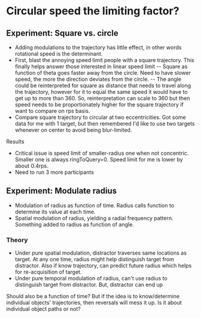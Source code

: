 Circular speed the limiting factor?
==============

## Experiment: Square vs. circle

- Adding modulations to the trajectory has little effect, in other words rotational speed is the determinant.  
- First, blast the annoying speed limit people with a square trajectory. This finally helps answer those interested in linear speed limit
-- Square as function of theta goes faster away from the circle. Need to have slower speed, the more the direction deviates from the circle.
-- The angle could be reinterpreted for square as distance that needs to travel along the trajectory, however for it to equal the same speed it would have to get up to more than 360. So, reinterpretation can scale to 360 but then speed needs to be proportionately higher for the square trajectory if want to compare on rps basis.
- Compare square trajectory to circular at two eccentricities. Got some data for me with 1 target, but then remembered I'd like to use two targets whenever on center to avoid being blur-limited.

Results
- Critical issue is speed limit of smaller-radius one when not concentric. Smaller one is always ringToQuery=0. Speed limit for me is lower by about 0.4rps.
- Need to run 3 more participants

## Experiment: Modulate radius

- Modulation of radius as function of time. Radius calls function to determine its value at each time.
- Spatial modulation of radius, yielding a radial frequency pattern. Something added to radius as function of angle.

### Theory
- Under pure spatial modulation, distractor traverses same locations as target. At any one time, radius might help distinguish target from distractor. Also if know trajectory, can predict future radius which helps for re-acquisition of target.
- Under pure temporal modulation of radius, can't use radius to distinguish target from distractor. But, distractor can end up 

Should also be a function of time? But if the idea is to know/determine individual objects' trajectories, then reversals will mess it up.
Is it about individual object paths or not?